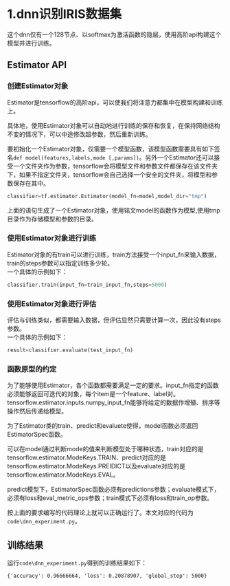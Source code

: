 # 1.dnn识别IRIS数据集
这个dnn仅有一个128节点、以softmax为激活函数的隐层，使用高阶api构建这个模型并进行训练。

## Estimator API

### 创建Estimator对象
Estimator是tensorflow的高阶api，可以使我们将注意力都集中在模型构建和训练上。

具体地，使用Estimator对象可以自动地进行训练的保存和恢复，在保持网络结构不变的情况下，可以中途修改超参数，然后重新训练。

要初始化一个Estimator对象，仅需要一个模型函数，该模型函数需要具有如下签名`def model(features,labels,mode [,params])`。另外一个Estimator还可以接受一个文件夹作为参数，tensorflow会将模型文件和参数文件都保存在该文件夹下，如果不指定文件夹，tensorflow会自己选择一个安全的文件夹，将模型和参数保存在其中。

```python
classifier=tf.estimator.Estimator(model_fn=model,model_dir="tmp")
```
上面的语句生成了一个Estimator对象，使用铭文model的函数作为模型,使用tmp目录作为存储模型和参数的目录。

### 使用Estimator对象进行训练
Estimator对象的有train可以进行训练，train方法接受一个input_fn来输入数据，train的steps参数可以指定训练多少轮。  
一个具体的示例如下：
~~~python
classifier.train(input_fn=train_input_fn,steps=5000)
~~~

### 使用Estimator对象进行评估
评估与训练类似，都需要输入数据，但评估显然只需要计算一次，因此没有steps参数。  
一个具体的示例如下：
~~~python
result=classifier.evaluate(test_input_fn)
~~~

### 函数原型的约定
为了能够使用Estimator，各个函数都需要满足一定的要求。input_fn指定的函数必须能够返回可迭代的对象，每个item是一个feature、label对。tensorflow.estimator.inputs.numpy_input_fn能够将给定的数据作增殖、排序等操作然后传递给模型。

为了Estimator类的train、predict和evaluete使得，model函数必须返回EstimatorSpec函数。

可以在model通过判断mode的值来判断模型处于哪种状态，train对应的是tensorflow.estimator.ModeKeys.TRAIN、predict对应的是tensorflow.estimator.ModeKeys.PREIDICT以及evaluate对应的是tensorflow.estimator.ModeKeys.EVAL。

predict模型下，EstimatorSpec函数必须有predictions参数；evaluate模式下，必须有loss和eval_metric_ops参数；train模式下必须有loss和train_op参数。

按上面的要求编写的代码理论上就可以正确运行了。本文对应的代码为`code\dnn_experiment.py`。

##  训练结果
运行`code\dnn_experiment.py`得到的训练结果如下：
~~~
{'accuracy': 0.96666664, 'loss': 0.20878907, 'global_step': 5000}
~~~